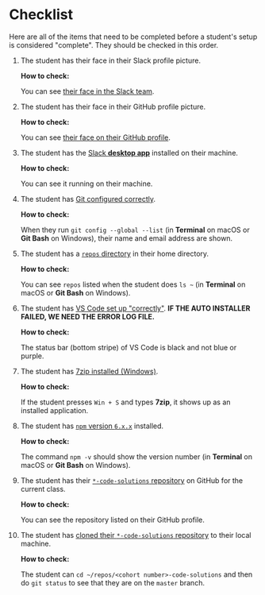 # Checklist

Here are all of the items that need to be completed before a student's setup is considered "complete". They should be checked in this order.

1. The student has their face in their Slack profile picture.

    **How to check:**

    You can see [their face in the Slack team](slack.md#update-your-profile).

1. The student has their face in their GitHub profile picture.

    **How to check:**

    You can see [their face on their GitHub profile](github.md#profile-picture).

1. The student has the [Slack **desktop app**](slack.md#get-the-app) installed on their machine.

    **How to check:**

    You can see it running on their machine.

1. The student has [Git configured correctly](setup.md#configure-git).

    **How to check:**

    When they run `git config --global --list` (in **Terminal** on macOS or **Git Bash** on Windows), their name and email address are shown.

1. The student has a [`repos` directory](setup.md#create-a-repos-directory) in their home directory.

    **How to check:**

    You can see `repos` listed when the student does `ls ~` (in **Terminal** on macOS or **Git Bash** on Windows).

1. The student has [VS Code set up "correctly"](setup.md#code-editor). **IF THE AUTO INSTALLER FAILED, WE NEED THE ERROR LOG FILE.**

    **How to check:**

    The status bar (bottom stripe) of VS Code is black and not blue or purple.

1. The student has [7zip installed (Windows)](https://github.com/Learning-Fuze/lfz-code/blob/master/windows/MANUAL_INSTRUCTIONS.md#install-7zip).

    **How to check:**

    If the student presses `Win + S` and types **7zip**, it shows up as an installed application.

1. The student has [`npm` version `6.x.x`](https://github.com/Learning-Fuze/lfz-code/blob/master/windows/MANUAL_INSTRUCTIONS.md#install-nodejs) installed.

    **How to check:**

    The command `npm -v` should show the version number (in **Terminal** on macOS or **Git Bash** on Windows).

1. The student has their [`*-code-solutions` repository](setup.md#clone-your-solutions-repository) on GitHub for the current class.

    **How to check:**

    You can see the repository listed on their GitHub profile.

1. The student has [cloned their `*-code-solutions` repository](setup.md#clone-your-solutions-repository) to their local machine.

    **How to check:**

    The student can `cd ~/repos/<cohort number>-code-solutions` and then do `git status` to see that they are on the `master` branch.

